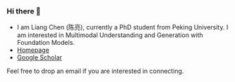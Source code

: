 ### Hi there 👋

- I am Liang Chen (陈亮), currently a PhD student from Peking University. I am interested in Multimodal Understanding and Generation with Foundation Models.
- [Homepage](https://chenllliang.github.io/about/?version=23422)
- [Google Scholar](https://scholar.google.com/citations?user=lMKPaTYAAAAJ&hl=en)


Feel free to drop an email if you are interested in connecting.
